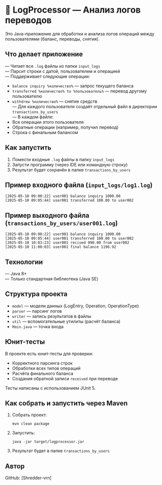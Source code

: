 # 🧾 LogProcessor — Анализ логов переводов

Это Java-приложение для обработки и анализа логов операций между пользователями (баланс, переводы, снятия).

## Что делает приложение

— Читает все `.log` файлы из папки `input_logs`  
— Парсит строки с датой, пользователем и операцией  
— Поддерживает следующие операции:
   - `balance inquiry %количество%` — запрос текущего баланса  
   - `transferred %количество% to %пользователь%` — перевод другому пользователю  
   - `withdrew %количество%` — снятие средств  
— Для каждого пользователя создаёт отдельный файл в директории `transactions_by_users`  
— В каждом файле:
   - Все операции этого пользователя  
   - Обратные операции (например, получил перевод)  
   - Строка с финальным балансом  

## Как запустить

1. Помести входные `.log` файлы в папку `input_logs`  
2. Запусти программу (через IDE или командную строку)  
3. Результат будет сохранён в папке `transactions_by_users`  

## Пример входного файла (`input_logs/log1.log`)

```
[2025-05-10 09:00:22] user001 balance inquiry 1000.00
[2025-05-10 09:05:44] user001 transferred 100.00 to user002
```

## Пример выходного файла (`transactions_by_users/user001.log`)

```
[2025-05-10 09:00:22] user001 balance inquiry 1000.00
[2025-05-10 09:05:44] user001 transferred 100.00 to user002
[2025-05-10 10:03:23] user001 recived 990.00 from user002
[2025-05-10 11:00:03] user001 final balance 1196.92
```

## Технологии

— Java 8+  
— Только стандартная библиотека (Java SE)

## Структура проекта

- `model` — модели данных (LogEntry, Operation, OperationType)  
- `parser` — парсинг логов  
- `writer` — запись результатов в файлы  
- `util` — вспомогательные утилиты (расчёт баланса)  
- `Main.java` — точка входа

## Юнит-тесты

В проекте есть юнит-тесты для проверки:
- Корректного парсинга строк  
- Обработки всех типов операций  
- Расчёта финального баланса  
- Создания обратной записи `received` при переводе  

Тесты написаны с использованием JUnit 5.

## Как собрать и запустить через Maven

1. Собрать проект:
   ```
   mvn clean package
   ```

2. Запустить:
   ```
   java -jar target/logprocessor.jar
   ```

3. Результат будет в папке `transactions_by_users`


## Автор

GitHub: [Shredder-vrn]
```
